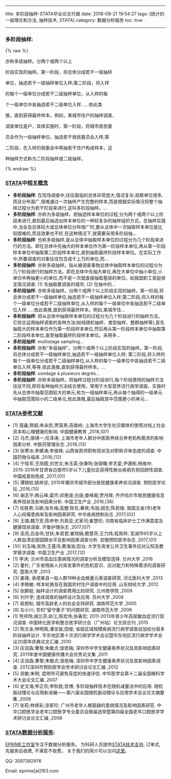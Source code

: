
---
title: 多阶段抽样-STATA毕业论文代做
date: 2018-08-21 19:54:27
tags: [统计的一般理论和方法, 抽样技术, STATA]
category: 数据分析服务
toc: true

---



<span></span>
<!-- more -->



### 多阶段抽样:

{% raw %}
<div class="p1">亦称多级抽样。分两个或两个以上
阶段实现的抽样。第一阶段，将总体分成若干一级抽样
单位，抽选若干一级抽样单位入样;第二阶段，将入样
的每个一级单位分成若干二级抽样单位，从入样的每
个一级单位中各抽选若干二级单位入样……依此类
推，直到获得最终样本。例如，某城市住户的抽样调查，
调查单位是户，具体实施时，第一阶段，将城市居民委
员会作为一级抽样单位，抽选若干居民委员会入样;第
二阶段，在入样的居委会中再抽若干住户构成样本，这
种抽样方式称为二阶段抽样或二级抽样。</div>
{% endraw %}



### [STATA](/tags/STATA/)中[相关概念](/categories/数据分析服务)

- **多阶段抽样**: 在现场调查中,往往面临的总体非常庞大,情况复杂,观察单位很多,而且分布面广,很难通过一次抽样产生完整的样本,而是根据实际情况将整个抽样过程分为若干阶段来进行,这叫多阶段抽样。...
- **多阶段抽样**: 亦称为多级抽样。把抽选样本单位的过程,分为两个或两个以上阶段来进行,直到最后抽选出样本单位的一种较复杂的抽样组织方式。在抽样实践中,当全及总体较大或总体单位分布很广时,要从总体中一次抽取样本单位是比较困难的,而且效果也不好,在这种情况下,就需要采用多阶段抽...
- **多阶段抽样**: 也称多级抽样,是从总体中抽取样本单位的过程分为几个阶段来进行的方法。即在总体中先抽大的样本单位作为第一阶段样本单位,再从第一阶段样本单位中抽取第二阶段样本单位,直到抽取最终阶段样本单位。在实际工作中,所要调查的对象往往包含成千上万的单位,而...
- **多阶段抽样**: 亦称多级抽样。指从被调查事物总体中抽取样本单位的过程分为几个阶段进行的抽样方法。即在总体中先抽大单位,再在大单位中抽小单位,小单位中再抽更小的单位,而不是一次就直接抽取基层的单位。如我国职工家庭收支情况调查: (1) 先抽取要调查的城市; (2) 在抽中的...
- **多阶段抽样**: 亦称多级抽样。分两个或两个以上阶段实现的抽样。第一阶段,将总体分成若干一级抽样单位,抽选若干一级抽样单位入样;第二阶段,将入样的每个一级单位分成若干二级抽样单位,从入样的每个一级单位中各抽选若干二级单位入样……依此类推,直到获得最终样本。例如,某城市住...
- **多阶段抽样**: 把从总体中抽取样本单位的过程分为几个阶段进行的抽样方法。它综合运用抽样调查的各种方法(如纯随机抽样、类型抽样、整群抽样等),首先抽取大的样本单位作为第一阶段样本单位,然后再从第一阶段样本单位中抽取第二阶段样本单位,直至抽取最终阶段样本单位。采用多...
- **多阶段抽样**: multistage sampling...
- **多阶段抽样**: 亦称“多级抽样”。分两个或两个以上阶段实现的抽样。第一阶段,将总体分成若干一级抽样单位,抽选若干一级抽样单位入样; 第二阶段,将入样的每个一级单位分成若干二级抽样单位,从入样的每个一级单位中各抽选若干二级单位入样,等等,依此类推,直到获得最终样本。...
- **多阶段抽样**: sondage à plusieurs degrés...
- **多阶段抽样**: 亦称多级抽样。将抽样过程分阶段进行,每个阶段使用的抽样方法往往不同,即将各种抽样方法结合使用。常用于大型营养流行病学调查。实施时先从总体中抽取范围较大的单元,称为一级抽样单元,再从每个抽得的一级单元中抽取范围较小的二级单元,依此类推,最后抽取其中范围更小的单元...


### [STATA](/tags/STATA/)[参考文献](/categories/数据分析服务/)

- [1]  聂鑫;贺超;朱永凯;贾英男;高俊岭; 上海市大学生社交媒体的使用对线上社会资本和心理健康的影响. 中国健康教育 ,2018,(07)
- [2]  马杰;唐靖一;任泽涛; 上海市老年人群对中医医养结合养老机构需求的影响因素分析. 中医药管理杂志 ,2018,(13)
- [3]  张寒冰;李建涛;李俊峰; 山西省医师职称现状及对职称评审态度的调查. 中国药物与临床 ,2016,(12)
- [4]  宁桂军;王旭霞;刘世文;朱玉英;张秉玲;张晓曙;李艺星;尹遵栋;杨维中; 2015-2016年甘肃省白银市5岁以下儿童社区获得性肺炎疾病负担回顾性调查. 中国疫苗和免疫 ,2017,(01)
- [5]  谭锦权;姚梓坚; 2015年肇庆市城市部分居民健康素养状况调查. 预防医学论坛 ,2016,(10)
- [6]  谢志平;韩云峰;葛杰;祁艳波;白丽;娄峰阁;贾月辉; 齐齐哈尔市居民健康信息素养现状及影响因素分析. 中国卫生产业 ,2016,(36)
- [7]  任胜男;马颖;张冬梅;高健;陈任;秦侠;韦丽;胡志;陈若陵; 我国五省(市)老年人心绞痛患病率及影响因素研究. 中华疾病控制杂志 ,2017,(02)
- [8]  王璐;魏万宏;陈参参;刘真亚;尤家河;崔慧珍; 河南省临床护士工作满意度及健康现状调查. 齐鲁护理杂志 ,2017,(07)
- [9]  巫亮;吕金伟;甘跃;朱君君;崔晓娟;鲍慧芬;王力炜;程周祥; 芜湖市65岁以上人群血清总胆固醇水平及影响因素调查分析. 安徽预防医学杂志 ,2017,(01)
- [10]  刘玉梅;吴玲;王基鸿;黄海溶;田冶; 大学生突发公共卫生事件应对认知及教学需求调查. 中国卫生产业 ,2017,(12)
- [1]  李泱; 兰州市高血压患病情况的调查分析及模型选择. 兰州大学 ,2016
- [2]  董杉; 广东省残疾人对突发事件的危机意识、应对能力和特殊需求的调查研究. 暨南大学 ,2013
- [3]  姜薇; 承德某县一般人群19种全血微量元素调查研究. 河北医科大学 ,2013
- [4]  李皓敏; 样本轮换及在我国农村住户调查中的应用. 山东财经大学 ,2012
- [5]  张鹏程; 抽样设计的调查费用比较研究. 兰州商学院 ,2009
- [6]  刘升学; 连续调查的抽样设计及应用. 苏州大学 ,2008
- [7]  易想和; 城市高龄老人的社会支持研究. 湖南师范大学 ,2005
- [8]  左小川; 农村“留守妻子”的问题研究. 湖南师范大学 ,2006
- [1]  熊祥玲;胡兰芬;赵江;陈宏伟;张春宏; 2011-2013年青少年高尿酸血症流行现况调查. 中国转化医学和整合医学研讨会（广州站）论文综合刊 ,2015
- [2]  陈文金;林明南;潘宝骏;田俊; 省级区域规模疾病流行病学调查自加权分层多阶段抽样设计. 华东地区第十次流行病学学术会议暨华东地区流行病学学术会议20周年庆典论文汇编 ,2010
- [3]  庄润森;曹黎;朱敏贞;邹思梅; 深圳市中学生健康素养状况及其影响因素研究. 2011年度中国健康传播大会优秀论文集 ,2011
- [4]  庄润森;曹黎;朱敏贞;邹思梅; 深圳市中学生健康素养状况及其影响因素调查. 2012深圳市预防医学会学术研讨会论文汇编 ,2012
- [5]  吴敏;朱明; 昆明市可避免盲症的快速评估. 中华医学会第十二届全国眼科学术大会论文汇编 ,2007
- [6]  史文海;李正农;李秋胜;宫博; 多阶段抽样技术在随机减量法中的应用. 随机振动理论与应用新进展——第六届全国随机振动理论与应用学术会议论文摘要集 ,2008
- [7]  张莉;林焕彩;涂家珍; 广州市老年人根面龋的患病情况及影响因素研究. 中华口腔医学会老年口腔医学专业委员会换届选举暨第四届全国老年口腔医学学术研讨会论文汇编 ,2008


### [STATA](/tags/STATA/)[数据分析服务](/categories/数据分析服务/):
[EPRIME工作室](http://eprime.cn/)专注于数据分析服务。
为科研人员提供[STATA技术支持](http://eprime.cn/2018/08/18/EPRIME工作室STATA代做服务详情/), 订单式, 先服务后收费, 不满意不收费。
关于我们的简介可以访问[这里](http://eprime.cn/2018/08/17/关于EPRIME工作室/)。

QQ: 3597392976

Email: eprime[at]163.com


